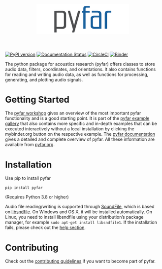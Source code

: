 <h1 align="center">
<img src="https://github.com/pyfar/gallery/raw/main/docs/resources/logos/pyfar_logos_fixed_size_pyfar.png" width="300">
</h1><br>


[![PyPI version](https://badge.fury.io/py/pyfar.svg)](https://badge.fury.io/py/pyfar)
[![Documentation Status](https://readthedocs.org/projects/pyfar/badge/?version=latest)](https://pyfar.readthedocs.io/en/latest/?badge=latest)
[![CircleCI](https://circleci.com/gh/pyfar/pyfar.svg?style=shield)](https://circleci.com/gh/pyfar/pyfar)
[![Binder](https://mybinder.org/badge_logo.svg)](https://mybinder.org/v2/gh/pyfar/gallery/main?labpath=docs/gallery/interactive/pyfar_introduction.ipynb)


The python package for acoustics research (pyfar) offers classes to store
audio data, filters, coordinates, and orientations. It also contains functions
for reading and writing audio data, as well as functions for processing,
generating, and plotting audio signals.

Getting Started
===============

The [pyfar workshop](https://mybinder.org/v2/gh/pyfar/gallery/main?labpath=docs/gallery/interactive/pyfar_introduction.ipynb)
gives an overview of the most important pyfar functionality and is a good
starting point. It is part of the [pyfar example gallery](https://pyfar-gallery.readthedocs.io/en/latest/examples_gallery.html)
that also contains more specific and in-depth
examples that can be executed interactively without a local installation by
clicking the mybinder.org button on the respective example. The
[pyfar documentation](https://pyfar.readthedocs.io) gives a detailed and complete overview of pyfar. All
these information are available from [pyfar.org](https://pyfar.org).

Installation
============

Use pip to install pyfar

    pip install pyfar

(Requires Python 3.8 or higher)

Audio file reading/writing is supported through [SoundFile](https://python-soundfile.readthedocs.io), which is based on
[libsndfile](http://www.mega-nerd.com/libsndfile/). On Windows and OS X, it will be installed automatically.
On Linux, you need to install libsndfile using your distribution’s package manager, for example ``sudo apt-get install libsndfile1``.
If the installation fails, please check out the [help section](https://pyfar-gallery.readthedocs.io/en/latest/help).

Contributing
============

Check out the [contributing guidelines](https://pyfar.readthedocs.io/en/stable/contributing.html) if you want to become part of pyfar.
